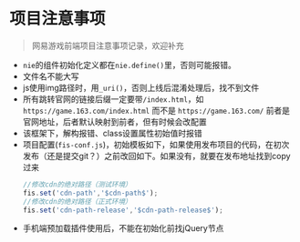 # 项目注意事项

> 网易游戏前端项目注意事项记录，欢迎补充

- `nie`的组件初始化定义都在`nie.define()`里，否则可能报错。
- 文件名不能大写
- js使用img路径时，用`_uri()`，否则上线后混淆处理后，找不到文件
- 所有跳转官网的链接后缀一定要带`/index.html`，如`https://game.163.com/index.html` 而不是 `https://game.163.com/` 前者是官网地址，后者默认映射到前者，但有时候会改配置
- 该框架下，解构报错、class设置属性初始值时报错
- 项目配置(`fis-conf.js`)，初始模板如下，如果使用发布项目的代码，在初次发布（还是提交git？）之前改回如下。如果没有，就要在发布地址找到copy过来
    ```js
    //修改cdn的绝对路径（测试环境）
    fis.set('cdn-path','$cdn-path$');
    //修改cdn的绝对路径（正式环境）
    fis.set('cdn-path-release','$cdn-path-release$');
    ```
- 手机端预加载插件使用后，不能在初始化前找jQuery节点